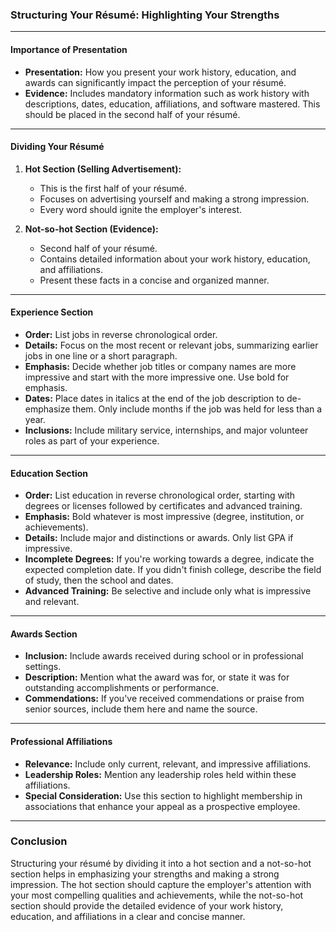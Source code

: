 ### Structuring Your Résumé: Highlighting Your Strengths

---

#### Importance of Presentation

- **Presentation:** How you present your work history, education, and awards can significantly impact the perception of your résumé.
- **Evidence:** Includes mandatory information such as work history with descriptions, dates, education, affiliations, and software mastered. This should be placed in the second half of your résumé.

---

#### Dividing Your Résumé

1. **Hot Section (Selling Advertisement):**
   - This is the first half of your résumé.
   - Focuses on advertising yourself and making a strong impression.
   - Every word should ignite the employer's interest.

2. **Not-so-hot Section (Evidence):**
   - Second half of your résumé.
   - Contains detailed information about your work history, education, and affiliations.
   - Present these facts in a concise and organized manner.

---

#### Experience Section

- **Order:** List jobs in reverse chronological order.
- **Details:** Focus on the most recent or relevant jobs, summarizing earlier jobs in one line or a short paragraph.
- **Emphasis:** Decide whether job titles or company names are more impressive and start with the more impressive one. Use bold for emphasis.
- **Dates:** Place dates in italics at the end of the job description to de-emphasize them. Only include months if the job was held for less than a year.
- **Inclusions:** Include military service, internships, and major volunteer roles as part of your experience.

---

#### Education Section

- **Order:** List education in reverse chronological order, starting with degrees or licenses followed by certificates and advanced training.
- **Emphasis:** Bold whatever is most impressive (degree, institution, or achievements).
- **Details:** Include major and distinctions or awards. Only list GPA if impressive.
- **Incomplete Degrees:** If you're working towards a degree, indicate the expected completion date. If you didn't finish college, describe the field of study, then the school and dates.
- **Advanced Training:** Be selective and include only what is impressive and relevant.

---

#### Awards Section

- **Inclusion:** Include awards received during school or in professional settings.
- **Description:** Mention what the award was for, or state it was for outstanding accomplishments or performance.
- **Commendations:** If you've received commendations or praise from senior sources, include them here and name the source.

---

#### Professional Affiliations

- **Relevance:** Include only current, relevant, and impressive affiliations.
- **Leadership Roles:** Mention any leadership roles held within these affiliations.
- **Special Consideration:** Use this section to highlight membership in associations that enhance your appeal as a prospective employee.

---

### Conclusion

Structuring your résumé by dividing it into a hot section and a not-so-hot section helps in emphasizing your strengths and making a strong impression. The hot section should capture the employer's attention with your most compelling qualities and achievements, while the not-so-hot section should provide the detailed evidence of your work history, education, and affiliations in a clear and concise manner.
